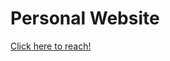 # Personal Website

<a href="https://mustafazaimoglu.github.io/" target="_blank">Click here to reach!</a>
